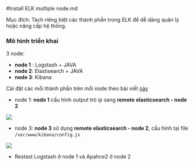 #Install ELK multiple node.md

Mục đích: Tách riêng biệt các thành phần trong ELK để dễ dàng quản lý hoặc nâng cấp hệ thống.

### Mô hình triển khai

3 node: 
- **node 1** : Logstash + JAVA
- **node 2**: Elastisearch + JAVA
- **node 3**: Kibana

Cài đặt các mỗi thành phần trên mỗi node theo bài viết [này](https://github.com/huytm/ELK---STACK/blob/master/Cai%20dat%20Logstash%20-%20elasticsear%20-%20kibana.md)

- node 1: **node 1** cấu hình output trỏ ip sang **remote elasticsearch - node 2**

<img src="http://i.imgur.com/vuOB7SW.png">

- node 3: **node 3** sử dụng **remote elasticsearch - node 2**, cấu hình tại file `/var/www/kibana/config.js`

<img src="http://i.imgur.com/UE67an2.png">

- Restast Logstash ở node 1 và Apahce2 ở node 2
